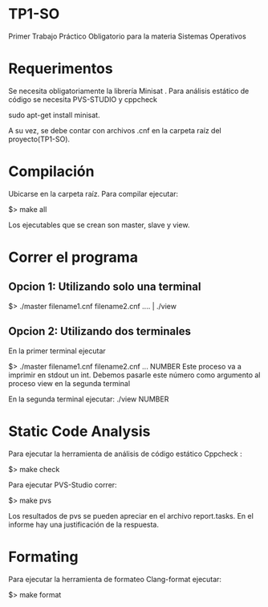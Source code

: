 # TP1-SO
Primer Trabajo Práctico Obligatorio para la materia Sistemas Operativos

# Requerimentos

Se necesita obligatoriamente la librería Minisat . Para análisis estático de código se necesita PVS-STUDIO y cppcheck

sudo apt-get install minisat.

A su vez, se debe contar con archivos .cnf en la carpeta raíz del proyecto(TP1-SO).

# Compilación

Ubicarse en la  carpeta raíz. Para compilar ejecutar: 

$> make all

Los ejecutables que se crean son master, slave y view.

# Correr el programa

## Opcion 1: Utilizando solo una terminal

$> ./master filename1.cnf  filename2.cnf .... | ./view

## Opcion 2: Utilizando dos terminales

En la primer terminal ejecutar 

$> ./master filename1.cnf  filename2.cnf ...
NUMBER
Este proceso va a imprimir en stdout un int. Debemos pasarle este número como argumento al proceso view en la segunda terminal

En la segunda terminal ejecutar:
./view NUMBER


# Static Code Analysis

Para ejecutar la herramienta de análisis de código estático Cppcheck :

$> make check

Para ejecutar PVS-Studio correr:

$> make pvs

Los resultados de pvs se pueden apreciar en el archivo report.tasks. En el informe hay una justificación de la respuesta. 

# Formating

Para ejecutar la herramienta de formateo Clang-format ejecutar:

$> make format

